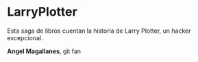 # LarryPlotter

Esta saga de libros cuentan la historia de Larry Plotter, un hacker excepcional.

**Angel Magallanes**, git fan
